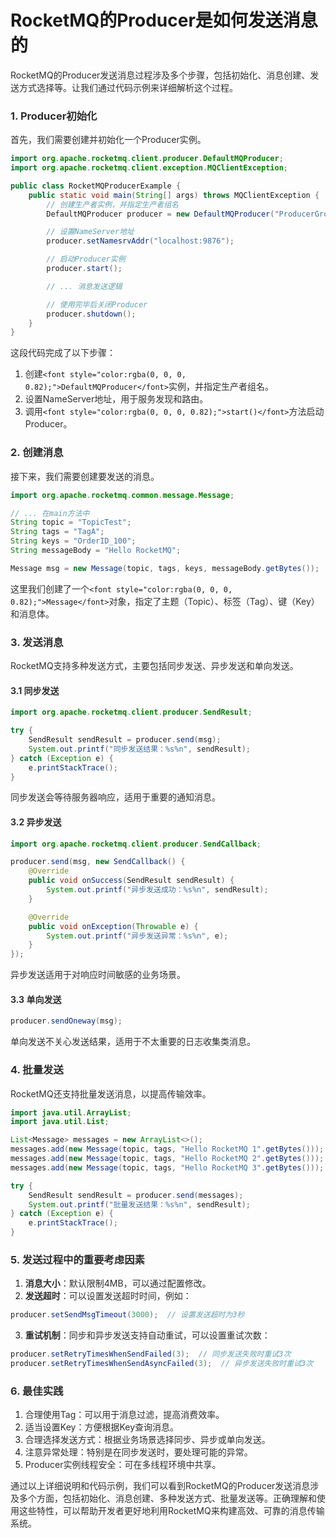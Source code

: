 # RocketMQ的Producer是如何发送消息的

<font style="color:rgba(0, 0, 0, 0.82);">RocketMQ的Producer发送消息过程涉及多个步骤，包括初始化、消息创建、发送方式选择等。让我们通过代码示例来详细解析这个过程。</font>

### <font style="color:rgba(0, 0, 0, 0.82);">1. Producer初始化</font>
<font style="color:rgba(0, 0, 0, 0.82);">首先，我们需要创建并初始化一个Producer实例。</font>

```java
import org.apache.rocketmq.client.producer.DefaultMQProducer;  
import org.apache.rocketmq.client.exception.MQClientException;  

public class RocketMQProducerExample {  
    public static void main(String[] args) throws MQClientException {  
        // 创建生产者实例，并指定生产者组名  
        DefaultMQProducer producer = new DefaultMQProducer("ProducerGroupName");  

        // 设置NameServer地址  
        producer.setNamesrvAddr("localhost:9876");  

        // 启动Producer实例  
        producer.start();  

        // ... 消息发送逻辑  

        // 使用完毕后关闭Producer  
        producer.shutdown();  
    }  
}
```

<font style="color:rgba(0, 0, 0, 0.82);">这段代码完成了以下步骤：</font>

1. <font style="color:rgba(0, 0, 0, 0.82);">创建</font>`<font style="color:rgba(0, 0, 0, 0.82);">DefaultMQProducer</font>`<font style="color:rgba(0, 0, 0, 0.82);">实例，并指定生产者组名。</font>
2. <font style="color:rgba(0, 0, 0, 0.82);">设置NameServer地址，用于服务发现和路由。</font>
3. <font style="color:rgba(0, 0, 0, 0.82);">调用</font>`<font style="color:rgba(0, 0, 0, 0.82);">start()</font>`<font style="color:rgba(0, 0, 0, 0.82);">方法启动Producer。</font>

### <font style="color:rgba(0, 0, 0, 0.82);">2. 创建消息</font>
<font style="color:rgba(0, 0, 0, 0.82);">接下来，我们需要创建要发送的消息。</font>

```java
import org.apache.rocketmq.common.message.Message;  

// ... 在main方法中  
String topic = "TopicTest";  
String tags = "TagA";  
String keys = "OrderID_100";  
String messageBody = "Hello RocketMQ";  

Message msg = new Message(topic, tags, keys, messageBody.getBytes());
```

<font style="color:rgba(0, 0, 0, 0.82);">这里我们创建了一个</font>`<font style="color:rgba(0, 0, 0, 0.82);">Message</font>`<font style="color:rgba(0, 0, 0, 0.82);">对象，指定了主题（Topic）、标签（Tag）、键（Key）和消息体。</font>

### <font style="color:rgba(0, 0, 0, 0.82);">3. 发送消息</font>
<font style="color:rgba(0, 0, 0, 0.82);">RocketMQ支持多种发送方式，主要包括同步发送、异步发送和单向发送。</font>

#### <font style="color:rgba(0, 0, 0, 0.82);">3.1 同步发送</font>
```java
import org.apache.rocketmq.client.producer.SendResult;  

try {  
    SendResult sendResult = producer.send(msg);  
    System.out.printf("同步发送结果：%s%n", sendResult);  
} catch (Exception e) {  
    e.printStackTrace();  
}
```

<font style="color:rgba(0, 0, 0, 0.82);">同步发送会等待服务器响应，适用于重要的通知消息。</font>

#### <font style="color:rgba(0, 0, 0, 0.82);">3.2 异步发送</font>
```java
import org.apache.rocketmq.client.producer.SendCallback;  

producer.send(msg, new SendCallback() {  
    @Override  
    public void onSuccess(SendResult sendResult) {  
        System.out.printf("异步发送成功：%s%n", sendResult);  
    }  

    @Override  
    public void onException(Throwable e) {  
        System.out.printf("异步发送异常：%s%n", e);  
    }  
});
```

<font style="color:rgba(0, 0, 0, 0.82);">异步发送适用于对响应时间敏感的业务场景。</font>

#### <font style="color:rgba(0, 0, 0, 0.82);">3.3 单向发送</font>
```java
producer.sendOneway(msg);
```

<font style="color:rgba(0, 0, 0, 0.82);">单向发送不关心发送结果，适用于不太重要的日志收集类消息。</font>

### <font style="color:rgba(0, 0, 0, 0.82);">4. 批量发送</font>
<font style="color:rgba(0, 0, 0, 0.82);">RocketMQ还支持批量发送消息，以提高传输效率。</font>

```java
import java.util.ArrayList;  
import java.util.List;  

List<Message> messages = new ArrayList<>();  
messages.add(new Message(topic, tags, "Hello RocketMQ 1".getBytes()));  
messages.add(new Message(topic, tags, "Hello RocketMQ 2".getBytes()));  
messages.add(new Message(topic, tags, "Hello RocketMQ 3".getBytes()));  

try {  
    SendResult sendResult = producer.send(messages);  
    System.out.printf("批量发送结果：%s%n", sendResult);  
} catch (Exception e) {  
    e.printStackTrace();  
}
```

### <font style="color:rgba(0, 0, 0, 0.82);">5. 发送过程中的重要考虑因素</font>
1. **<font style="color:rgba(0, 0, 0, 0.82);">消息大小</font>**<font style="color:rgba(0, 0, 0, 0.82);">：默认限制4MB，可以通过配置修改。</font>
2. **<font style="color:rgba(0, 0, 0, 0.82);">发送超时</font>**<font style="color:rgba(0, 0, 0, 0.82);">：可以设置发送超时时间，例如：</font>

```java
producer.setSendMsgTimeout(3000);  // 设置发送超时为3秒
```

3. **<font style="color:rgba(0, 0, 0, 0.82);">重试机制</font>**<font style="color:rgba(0, 0, 0, 0.82);">：同步和异步发送支持自动重试，可以设置重试次数：</font>

```java
producer.setRetryTimesWhenSendFailed(3);  // 同步发送失败时重试3次  
producer.setRetryTimesWhenSendAsyncFailed(3);  // 异步发送失败时重试3次
```

### <font style="color:rgba(0, 0, 0, 0.82);">6. 最佳实践</font>
1. <font style="color:rgba(0, 0, 0, 0.82);">合理使用Tag：可以用于消息过滤，提高消费效率。</font>
2. <font style="color:rgba(0, 0, 0, 0.82);">适当设置Key：方便根据Key查询消息。</font>
3. <font style="color:rgba(0, 0, 0, 0.82);">合理选择发送方式：根据业务场景选择同步、异步或单向发送。</font>
4. <font style="color:rgba(0, 0, 0, 0.82);">注意异常处理：特别是在同步发送时，要处理可能的异常。</font>
5. <font style="color:rgba(0, 0, 0, 0.82);">Producer实例线程安全：可在多线程环境中共享。</font>

<font style="color:rgba(0, 0, 0, 0.82);">通过以上详细说明和代码示例，我们可以看到RocketMQ的Producer发送消息涉及多个方面，包括初始化、消息创建、多种发送方式、批量发送等。正确理解和使用这些特性，可以帮助开发者更好地利用RocketMQ来构建高效、可靠的消息传输系统。</font>

